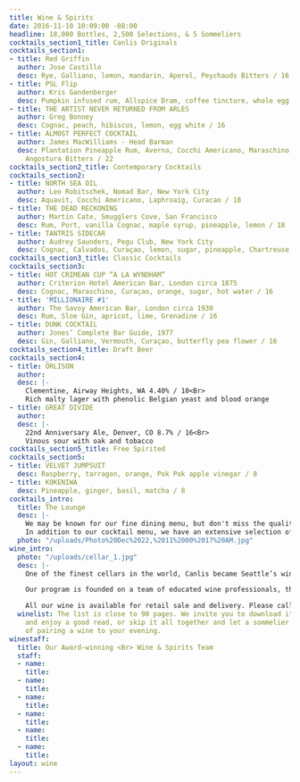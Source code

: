 ```yaml
---
title: Wine & Spirits
date: 2016-11-10 10:09:00 -08:00
headline: 18,000 Bottles, 2,500 Selections, & 5 Sommeliers
cocktails_section1_title: Canlis Originals
cocktails_section1:
- title: Red Griffin
  author: Jose Castillo
  desc: Rye, Galliano, lemon, mandarin, Aperol, Peychauds Bitters / 16
- title: PSL Flip
  author: Kris Gandenberger
  desc: Pumpkin infused rum, Allspice Dram, coffee tincture, whole egg / 16
- title: THE ARTIST NEVER RETURNED FROM ARLES
  author: Greg Bonney
  desc: Cognac, peach, hibiscus, lemon, egg white / 16
- title: ALMOST PERFECT COCKTAIL
  author: James MacWilliams - Head Barman
  desc: Plantation Pineapple Rum, Averna, Cocchi Americano, Maraschino, Grenadine,
    Angostura Bitters / 22
cocktails_section2_title: Contemporary Cocktails
cocktails_section2:
- title: NORTH SEA OIL
  author: Leo Robitschek, Nomad Bar, New York City
  desc: Aquavit, Cocchi Americano, Laphroaig, Curacao / 18
- title: THE DEAD RECKONING
  author: Martin Cate, Smugglers Cove, San Francisco
  desc: Rum, Port, vanilla Cognac, maple syrup, pineapple, lemon / 18
- title: TANTRIS SIDECAR
  author: Audrey Saunders, Pegu Club, New York City
  desc: Cognac, Calvados, Curaçao, lemon, sugar, pineapple, Chartreuse / 18
cocktails_section3_title: Classic Cocktails
cocktails_section3:
- title: HOT CRIMEAN CUP “A LA WYNDHAM”
  author: Criterion Hotel American Bar, London circa 1875
  desc: Cognac, Maraschino, Curaçao, orange, sugar, hot water / 16
- title: 'MILLIONAIRE #1'
  author: The Savoy American Bar, London circa 1930
  desc: Rum, Sloe Gin, apricot, lime, Grenadine / 16
- title: DUNK COCKTAIL
  author: Jones’ Complete Bar Guide, 1977
  desc: Gin, Galliano, Vermouth, Curaçao, butterfly pea flower / 16
cocktails_section4_title: Draft Beer
cocktails_section4:
- title: ORLISON
  author:
  desc: |-
    Clementine, Airway Heights, WA 4.40% / 10<Br>
    Rich malty lager with phenolic Belgian yeast and blood orange
- title: GREAT DIVIDE
  author:
  desc: |-
    22nd Anniversary Ale, Denver, CO 8.7% / 16<Br>
    Vinous sour with oak and tobacco
cocktails_section5_title: Free Spirited
cocktails_section5:
- title: VELVET JUMPSUIT
  desc: Raspberry, tarragon, orange, Pok Pok apple vinegar / 8
- title: KOKENIWA
  desc: Pineapple, ginger, basil, matcha / 8
cocktails_intro:
  title: The Lounge
  desc: |-
    We may be known for our fine dining menu, but don't miss the quality drinks, memorable nibbles and sweeping views in the lounge.
    In addition to our cocktail menu, we have an extensive selection of spirits. Our fabulous bartenders will.
  photo: "/uploads/Photo%20Dec%2022,%2011%2000%2017%20AM.jpg"
wine_intro:
  photo: "/uploads/cellar_1.jpg"
  desc: |-
    One of the finest cellars in the world, Canlis became Seattle’s wine destination in 1997, the first year of its seventeen consecutive Wine Spectator Magazine Grand Awards. The restaurant is one of 72 worldwide to be trusted with such an honor.

    Our program is founded on a team of educated wine professionals, the highest quality amenities, and the warm and reputable service for which Canlis is famous. There is also one very juicy wine list. We look forward to sharing the world of wine with you.

    All our wine is available for retail sale and delivery. Please call the restaurant at <a href="tel:2062833313">(206)-283-3313</a>.
  winelist: The list is close to 90 pages. We invite you to download it <a href="">here</a>
    and enjoy a good read, or skip it all together and let a sommelier do the work
    of pairing a wine to your evening.
winestaff:
  title: Our Award-winning <Br> Wine & Spirits Team
  staff:
  - name:
    title:
  - name:
    title:
  - name:
    title:
  - name:
    title:
  - name:
    title:
  - name:
    title:
layout: wine
---
```


